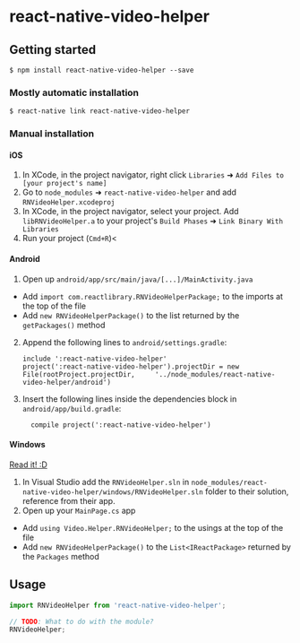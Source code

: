 
# react-native-video-helper

## Getting started

`$ npm install react-native-video-helper --save`

### Mostly automatic installation

`$ react-native link react-native-video-helper`

### Manual installation


#### iOS

1. In XCode, in the project navigator, right click `Libraries` ➜ `Add Files to [your project's name]`
2. Go to `node_modules` ➜ `react-native-video-helper` and add `RNVideoHelper.xcodeproj`
3. In XCode, in the project navigator, select your project. Add `libRNVideoHelper.a` to your project's `Build Phases` ➜ `Link Binary With Libraries`
4. Run your project (`Cmd+R`)<

#### Android

1. Open up `android/app/src/main/java/[...]/MainActivity.java`
  - Add `import com.reactlibrary.RNVideoHelperPackage;` to the imports at the top of the file
  - Add `new RNVideoHelperPackage()` to the list returned by the `getPackages()` method
2. Append the following lines to `android/settings.gradle`:
  	```
  	include ':react-native-video-helper'
  	project(':react-native-video-helper').projectDir = new File(rootProject.projectDir, 	'../node_modules/react-native-video-helper/android')
  	```
3. Insert the following lines inside the dependencies block in `android/app/build.gradle`:
  	```
      compile project(':react-native-video-helper')
  	```

#### Windows
[Read it! :D](https://github.com/ReactWindows/react-native)

1. In Visual Studio add the `RNVideoHelper.sln` in `node_modules/react-native-video-helper/windows/RNVideoHelper.sln` folder to their solution, reference from their app.
2. Open up your `MainPage.cs` app
  - Add `using Video.Helper.RNVideoHelper;` to the usings at the top of the file
  - Add `new RNVideoHelperPackage()` to the `List<IReactPackage>` returned by the `Packages` method


## Usage
```javascript
import RNVideoHelper from 'react-native-video-helper';

// TODO: What to do with the module?
RNVideoHelper;
```
  
